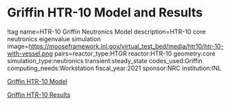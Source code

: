 # Griffin HTR-10 Model and Results

!tag name=HTR-10 Griffin Neutronics Model
     description=HTR-10 core neutronics eigenvalue simulation
     image=https://mooseframework.inl.gov/virtual_test_bed/media/htr10/htr-10-with-vessel.png
     pairs=reactor_type:HTGR
                       reactor:HTR-10
                       geometry:core
                       simulation_type:neutronics
                       transient:steady_state
                       codes_used:Griffin
                       computing_needs:Workstation
                       fiscal_year:2021
                       sponsor:NRC
                       institution:INL

[Griffin HTR-10 Model](htr10/griffin_htr10_model.md)

[Griffin HTR-10 Results](htr10/griffin_htr10_results.md)

